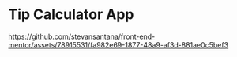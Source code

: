 # Tip Calculator App

https://github.com/stevansantana/front-end-mentor/assets/78915531/fa982e69-1877-48a9-af3d-881ae0c5bef3

